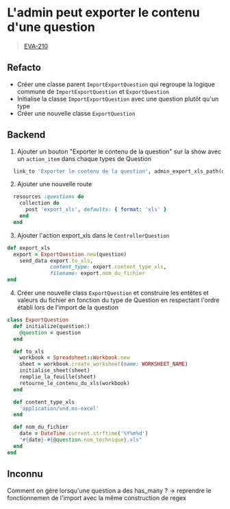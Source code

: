 <!-- 📄 Standard : https://www.notion.so/captive/Le-cadrage-technique-dbb611e45f114737a6b14745caa584e9?pvs=4 -->
# L'admin peut exporter le contenu d'une question

> [EVA-210](https://captive-team.atlassian.net/browse/EVA-210)

## Refacto

- Créer une classe parent `ImportExportQuestion` qui regroupe la logique commune de `ImportExportQuestion` et `ExportQuestion`
- Initialise la classe `ImportExportQuestion` avec une question plutôt qu'un type
- Créer une nouvelle classe `ExportQuestion`

## Backend

1. Ajouter un bouton "Exporter le contenu de la question" sur la show avec un `action_item` dans chaque types de Question
```ruby
  link_to 'Exporter le contenu de la question', admin_export_xls_path(question)
```

2. Ajouter une nouvelle route
```ruby
  resources :questions do
    collection do
      post 'export_xls', defaults: { format: 'xls' }
    end
  end
```

3. Ajouter l'action export_xls dans le `ControllerQuestion`
```ruby
def export_xls
  export = ExportQuestion.new(question)
    send_data export.to_xls,
              content_type: export.content_type_xls,
              filename: export.nom_du_fichier
end
```

4. Créer une nouvelle class `ExportQuestion` et construire les entêtes et valeurs du fichier en fonction du type de Question en respectant l'ordre établi lors de l'import de la question

```ruby
class ExportQuestion
  def initialize(question:)
    @question = question
  end

  def to_xls
    workbook = Spreadsheet::Workbook.new
    sheet = workbook.create_worksheet(name: WORKSHEET_NAME)
    initialise_sheet(sheet)
    remplie_la_feuille(sheet)
    retourne_le_contenu_du_xls(workbook)
  end

  def content_type_xls
    'application/vnd.ms-excel'
  end

  def nom_du_fichier
    date = DateTime.current.strftime('%Y%m%d')
    "#{date}-#{@question.nom_technique}.xls"
  end
end
```

## Inconnu

Comment on gère lorsqu'une question a des has_many ?
-> reprendre le fonctionnemen de l'import avec la même construction de regex
